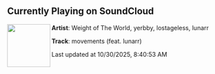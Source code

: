 ## Currently Playing on SoundCloud

[<img align="left" width="100" src="https://i1.sndcdn.com/artworks-tHnAb9QAtzIisE0V-wwKjyg-t500x500.png">](https://soundcloud.com/weight_of_the_world_2025/movements-feat-lunarr?in=yerbownik/sets/weight-of-the-world)

**Artist**: Weight of The World, yerbby, lostageless, lunarr 

**Track**: movements (feat. lunarr)

Last updated at 10/30/2025, 8:40:53 AM
